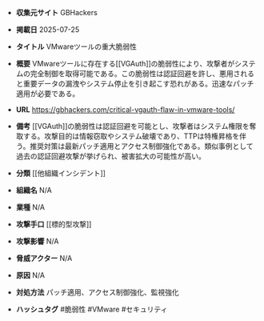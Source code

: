 - **収集元サイト**
GBHackers

- **掲載日**
2025-07-25

- **タイトル**
VMwareツールの重大脆弱性

- **概要**
VMwareツールに存在する[[VGAuth]]の脆弱性により、攻撃者がシステムの完全制御を取得可能である。この脆弱性は認証回避を許し、悪用されると重要データの漏洩やシステム停止を引き起こす恐れがある。迅速なパッチ適用が必要である。

- **URL**
https://gbhackers.com/critical-vgauth-flaw-in-vmware-tools/

- **備考**
[[VGAuth]]の脆弱性は認証回避を可能とし、攻撃者はシステム権限を奪取する。攻撃目的は情報窃取やシステム破壊であり、TTPは特権昇格を伴う。推奨対策は最新パッチ適用とアクセス制御強化である。類似事例として過去の認証回避攻撃が挙げられ、被害拡大の可能性が高い。

- **分類**
[[他組織インシデント]]

- **組織名**
N/A

- **業種**
N/A

- **攻撃手口**
[[標的型攻撃]]

- **攻撃影響**
N/A

- **脅威アクター**
N/A

- **原因**
N/A

- **対処方法**
パッチ適用、アクセス制御強化、監視強化

- **ハッシュタグ**
#脆弱性 #VMware #セキュリティ
